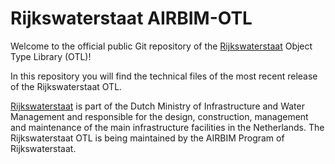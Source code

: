 # Rijkswaterstaat AIRBIM-OTL

Welcome to the official public Git repository of the [Rijkswaterstaat](https://www.rijkswaterstaat.nl/) Object Type Library (OTL)!

In this repository you will find the technical files of the most recent release of the Rijkswaterstaat OTL.

[Rijkswaterstaat](https://www.rijkswaterstaat.nl/) is part of the Dutch Ministry of Infrastructure and Water Management and responsible for the design, construction, management and maintenance of the main infrastructure facilities in the Netherlands. The Rijkswaterstaat OTL is being maintained by the AIRBIM Program of Rijkswaterstaat.
